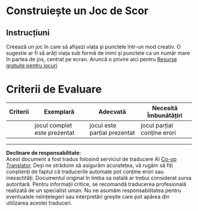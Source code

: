 <!--
CO_OP_TRANSLATOR_METADATA:
{
  "original_hash": "81f292dbda01685b91735e0398dc0504",
  "translation_date": "2025-08-28T07:56:04+00:00",
  "source_file": "6-space-game/5-keeping-score/assignment.md",
  "language_code": "ro"
}
-->
# Construiește un Joc de Scor

## Instrucțiuni

Creează un joc în care să afișezi viața și punctele într-un mod creativ. O sugestie ar fi să arăți viața sub formă de inimi și punctele ca un număr mare în partea de jos, centrat pe ecran. Aruncă o privire aici pentru [Resurse gratuite pentru jocuri](https://www.kenney.nl/)

# Criterii de Evaluare

| Criterii | Exemplară              | Adecvată                    | Necesită Îmbunătățiri      |
| -------- | ---------------------- | --------------------------- | -------------------------- |
|          | jocul complet este prezentat | jocul este parțial prezentat | jocul parțial conține erori |

---

**Declinare de responsabilitate**:  
Acest document a fost tradus folosind serviciul de traducere AI [Co-op Translator](https://github.com/Azure/co-op-translator). Deși ne străduim să asigurăm acuratețea, vă rugăm să fiți conștienți de faptul că traducerile automate pot conține erori sau inexactități. Documentul original în limba sa natală ar trebui considerat sursa autoritară. Pentru informații critice, se recomandă traducerea profesională realizată de un specialist uman. Nu ne asumăm responsabilitatea pentru eventualele neînțelegeri sau interpretări greșite care pot apărea din utilizarea acestei traduceri.
